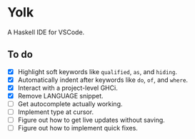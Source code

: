 # Yolk

A Haskell IDE for VSCode.

## To do

- [x] Highlight soft keywords like `qualified`, `as`, and `hiding`.
- [x] Automatically indent after keywords like `do`, `of`, and `where`.
- [x] Interact with a project-level GHCi.
- [x] Remove LANGUAGE snippet.
- [ ] Get autocomplete actually working.
- [ ] Implement type at cursor.
- [ ] Figure out how to get live updates without saving.
- [ ] Figure out how to implement quick fixes.
